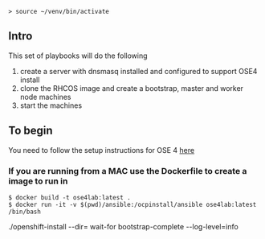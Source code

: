 ```
> source ~/venv/bin/activate
```

## Intro

This set of playbooks will do the following

1) create a server with dnsmasq installed and configured to support OSE4 install
2) clone the RHCOS image and create a bootstrap, master and worker node machines
3) start the machines


## To begin 

You need to follow the setup instructions for OSE 4 [here](https://docs.openshift.com/container-platform/4.3/installing/installing_vsphere/installing-vsphere.html#installation-obtaining-installer_installing-vsphere)

### If you are running from a MAC use the Dockerfile to create a image to run in
```
$ docker build -t ose4lab:latest .
$ docker run -it -v $(pwd)/ansible:/ocpinstall/ansible ose4lab:latest /bin/bash
```

./openshift-install --dir= wait-for bootstrap-complete --log-level=info